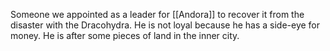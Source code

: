 Someone we appointed as a leader for [[Andora]] to recover it from the disaster with the Dracohydra. He is not loyal because he has a side-eye for money. He is after some pieces of land in the inner city.